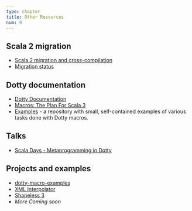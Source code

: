 ```yaml
---
type: chapter
title: Other Resources
num: 9
---
```


## Scala 2 migration
 * [Scala 2 migration and cross-compilation][migration]
 * [Migration status][migration-status]

## Dotty documentation
- [Dotty Documentation](https://dotty.epfl.ch/docs/reference/metaprogramming/toc.html)
- [Macros: The Plan For Scala 3](https://www.scala-lang.org/blog/2018/04/30/in-a-nutshell.html)
- [Examples](https://github.com/lampepfl/dotty-macro-examples) - a repository with small, self-contained examples of various tasks done with Dotty macros.

## Talks
* [Scala Days - Metaprogramming in Dotty](https://www.youtube.com/watch?v=ZfDS_gJyPTc)

## Projects and examples
* [dotty-macro-examples](https://github.com/lampepfl/dotty-macro-examples)
* [XML Interpolator](https://github.com/dotty-staging/xml-interpolator/tree/master)
* [Shapeless 3](https://github.com/dotty-staging/shapeless/tree/shapeless-3)
* *More Coming soon*

[contributing]: contributing
[best-practices]: best-practices
[compiletime]: tutorial/compiletime
[migration]: https://scalacenter.github.io/scala-3-migration-guide/docs/macros/macro-libraries.html
[faq]: faq
[inline]: tutorial/inline
[macros]: tutorial/macros
[migration-status]: https://scalacenter.github.io/scala-3-migration-guide/docs/macros/migration-status.html
[quotes]: tutorial/quotes
[references]: references
[tasty]: tutorial/reflection
